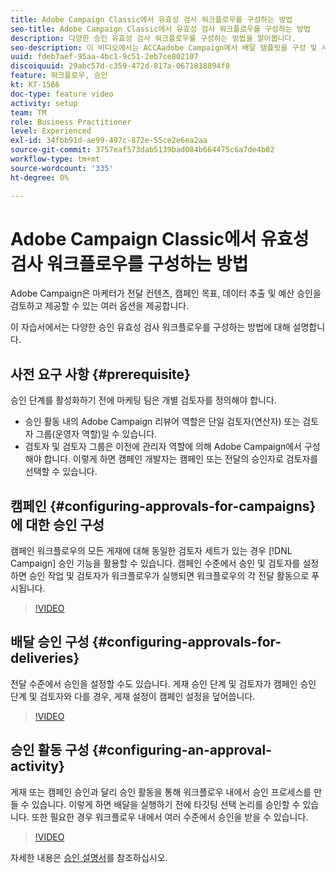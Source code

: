 ```yaml
---
title: Adobe Campaign Classic에서 유효성 검사 워크플로우를 구성하는 방법
seo-title: Adobe Campaign Classic에서 유효성 검사 워크플로우를 구성하는 방법
description: 다양한 승인 유효성 검사 워크플로우를 구성하는 방법을 알아봅니다.
seo-description: 이 비디오에서는 ACCAadobe Campaign에서 배달 템플릿을 구성 및 사용하는 방법에 대해 설명합니다. 마케터는 배포 컨텐츠, 캠페인 대상, 데이터 추출 및 예산 승인을 검토하고 제공할 수 있는 여러 옵션을 제공합니다. 이 자습서에서는 다양한 승인 유효성 검사 워크플로우를 구성하는 방법에 대해 설명합니다.
uuid: fdeb7aef-95aa-4bc1-9c51-2eb7ce802107
discoiquuid: 29abc57d-c359-472d-817a-0671818894f0
feature: 워크플로우, 승인
kt: KT-1566
doc-type: feature video
activity: setup
team: TM
role: Business Practitioner
level: Experienced
exl-id: 34fbb91d-ae99-497c-872e-55ce2e6ea2aa
source-git-commit: 3757eaf573dab5139bad084b664475c6a7de4b02
workflow-type: tm+mt
source-wordcount: '335'
ht-degree: 0%

---
```


# Adobe Campaign Classic에서 유효성 검사 워크플로우를 구성하는 방법

Adobe Campaign은 마케터가 전달 컨텐츠, 캠페인 목표, 데이터 추출 및 예산 승인을 검토하고 제공할 수 있는 여러 옵션을 제공합니다.

이 자습서에서는 다양한 승인 유효성 검사 워크플로우를 구성하는 방법에 대해 설명합니다.

## 사전 요구 사항 {#prerequisite}

승인 단계를 활성화하기 전에 마케팅 팀은 개별 검토자를 정의해야 합니다.

* 승인 활동 내의 Adobe Campaign 리뷰어 역할은 단일 검토자(연산자) 또는 검토자 그룹(운영자 역할)일 수 있습니다.
* 검토자 및 검토자 그룹은 이전에 관리자 역할에 의해 Adobe Campaign에서 구성해야 합니다. 이렇게 하면 캠페인 개발자는 캠페인 또는 전달의 승인자로 검토자를 선택할 수 있습니다.

## 캠페인 {#configuring-approvals-for-campaigns}에 대한 승인 구성

캠페인 워크플로우의 모든 게재에 대해 동일한 검토자 세트가 있는 경우 [!DNL Campaign] 승인 기능을 활용할 수 있습니다. 캠페인 수준에서 승인 및 검토자를 설정하면 승인 작업 및 검토자가 워크플로우가 실행되면 워크플로우의 각 전달 활동으로 푸시됩니다.

>[!VIDEO](https://video.tv.adobe.com/v/25175?quality=12)

## 배달 승인 구성 {#configuring-approvals-for-deliveries}

전달 수준에서 승인을 설정할 수도 있습니다. 게재 승인 단계 및 검토자가 캠페인 승인 단계 및 검토자와 다를 경우, 게재 설정이 캠페인 설정을 덮어씁니다.

>[!VIDEO](https://video.tv.adobe.com/v/25176?quality=12)

## 승인 활동 구성 {#configuring-an-approval-activity}

게재 또는 캠페인 승인과 달리 승인 활동을 통해 워크플로우 내에서 승인 프로세스를 만들 수 있습니다. 이렇게 하면 배달을 실행하기 전에 타깃팅 선택 논리를 승인할 수 있습니다. 또한 필요한 경우 워크플로우 내에서 여러 수준에서 승인을 받을 수 있습니다.

>[!VIDEO](https://video.tv.adobe.com/v/25174?quality=12)

자세한 내용은 [승인 설명서](https://experienceleague.adobe.com/docs/campaign-classic/using/automating-with-workflows/flow-control-activities/approval.html)를 참조하십시오.
